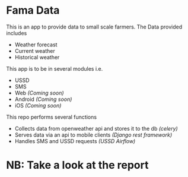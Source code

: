 # Fama Data
This is an app to provide data to small scale farmers.
The Data provided includes
- Weather forecast
- Current weather
- Historical weather

This app is to be in several modules i.e. 
- USSD
- SMS
- Web _(Coming soon)_
- Android _(Coming soon)_
- iOS _(Coming soon)_

This repo performs several functions
- Collects data from openweather api and stores it to the db _(celery)_
- Serves data via an api to mobile clients _(Django rest framework)_
- Handles SMS and USSD requests _(USSD Airflow)_

# NB: Take a look at the report

